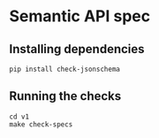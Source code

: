 # Semantic API spec

## Installing dependencies
```
pip install check-jsonschema
```

## Running the checks
```
cd v1
make check-specs
```
